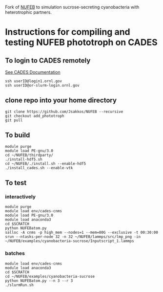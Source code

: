 Fork of [NUFEB](https://github.com/nufeb/NUFEB) to simulation sucrose-secreting cyanobacteria with heterotrophic partners.

# Instructions for compiling and testing NUFEB phototroph on CADES

## To login to CADES remotely
[See CADES Documentation](https://docs.cades.ornl.gov/#external-access-ucams/)
```shell
ssh userID@login1.ornl.gov
ssh userID@or-slurm-login.ornl.gov
```

## clone repo into your home directory
```shell
git clone https://github.com/Jsakkos/NUFEB --recursive
git checkout add_phototroph
git pull
```
## To build
```shell
module purge
module load PE-gnu/3.0
cd ~/NUFEB/thirdparty/
./install-hdf5.sh
cd ~/NUFEB/./install.sh --enable-hdf5
./install_cades.sh --enable-vtk
```
## To test

### interactively
```shell
module purge
module load env/cades-cnms
module load PE-gnu/3.0
module load anaconda3
cd $SCRATCH
python NUFEBatom.py
salloc -A cnms -p high_mem --nodes=1 --mem=80G --exclusive -t 00:30:00
srun --ntasks-per-node 32 -n 32 ~/NUFEB/lammps/src/lmp_png -in ~/NUFEB/examples/cyanobacteria-sucrose/Inputscript_1.lammps
```
### batches
```shell
module load env/cades-cnms
module load anaconda3
cd $SCRATCH
cd ~/NUFEB/examples/cyanobacteria-sucrose
python NUFEBatom.py --n 3 --r 3
./slurmRun.sh
```

